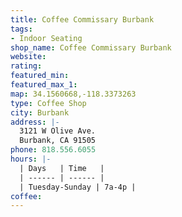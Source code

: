 ```yaml
---
title: Coffee Commissary Burbank
tags:
- Indoor Seating
shop_name: Coffee Commissary Burbank
website: 
rating: 
featured_min: 
featured_max_1: 
map: 34.1560668,-118.3373263
type: Coffee Shop
city: Burbank
address: |-
  3121 W Olive Ave.
  Burbank, CA 91505
phone: 818.556.6055
hours: |-
  | Days   | Time   |
  | ------ | ------ |
  | Tuesday-Sunday | 7a-4p |
coffee: 
---
```


